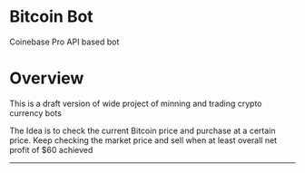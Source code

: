 # Bitcoin Bot
Coinebase Pro API based bot


# Overview

This is a draft version of wide project of minning and trading crypto currency bots

The Idea is to check the current Bitcoin price and purchase at a certain price. Keep checking the market price and sell when at least overall net profit of $60 achieved


***
  
